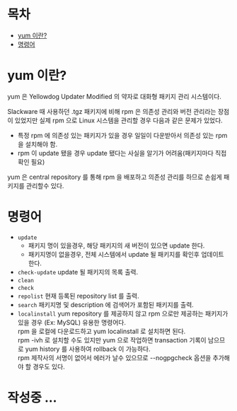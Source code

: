 # 목차
- [yum 이란?](#yum-이란?)
- [명령어](#명령어)
# yum 이란?
yum 은 Yellowdog Updater Modified 의 약자로 대화형 패키지 관리 시스템이다.

Slackware 때 사용하던 .tgz 패키지에 비해 rpm 은 의존성 관리와 버전 관리라는 장점이 있었지만 실제 rpm 으로 Linux 시스템을 관리할 경우 다음과 같은 문제가 있었다.   

- 특정 rpm 에 의존성 있는 패키지가 있을 경우 일일이 다운받아서 의존성 있는 rpm을 설치해야 함.
- rpm 이 update 됐을 경우  update 됐다는 사실을 알기가 어려움(패키지마다 직접 확인 필요)   

yum 은 central repository 를 통해 rpm 을 배포하고 의존성 관리를 하므로 손쉽게 패키지를 관리할수 있다.

# 명령어
- `update`   
  - 패키지 명이 있을경우, 해당 패키지의 새 버전이 있으면 update 한다.
  - 패키지명이 없을경우, 전체 시스템에서 update 될 패키지를 확인후 업데이트 한다.
- `check-update` update 될 패키지의 목록 출력.
- `clean` 
- `check`
- `repolist` 현재 등록된 repository list 를 출력.
- `search` 패키지명 및 description 에 검색어가 포함된 패키지를 출력.
- `localinstall` yum repository 를 제공하지 않고 rpm 으로만 제공하는 패키지가 있을 경우 (Ex: MySQL) 유용한 명령어다.   
   rpm 을 로컬에 다운로드하고 yum localinstall 로 설치하면 된다.   
   rpm -ivh 로 설치할 수도 있지만 yum  으로 작업하면 transaction 기록이 남으므로 yum history 를 사용하여 rollback 이 가능하다.   
   rpm 제작사의 서명이 없어서 에러가 날수 있으므로 --nogpgcheck 옵션을 추가해야 할 경우도 있다.   

# 작성중 ...

